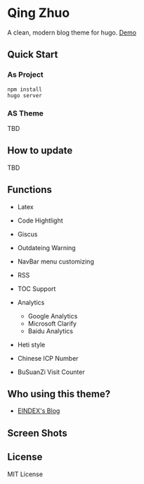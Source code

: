 # Qing Zhuo

A clean, modern blog theme for hugo. [Demo](https://qingzhuo.github.io/)

## Quick Start

### As Project

```
npm install
hugo server
```

### AS Theme
TBD

## How to update

TBD

## Functions

- Latex
- Code Hightlight

- Giscus
- Outdateing Warning
- NavBar menu customizing
- RSS
- TOC Support

- Analytics
    - Google Analytics
    - Microsoft Clarify
    - Baidu Analytics

- Heti style
- Chinese ICP Number
- BuSuanZi Visit Counter


## Who using this theme?

- [EINDEX's Blog](https://eindex.me)


## Screen Shots

## License
MIT License